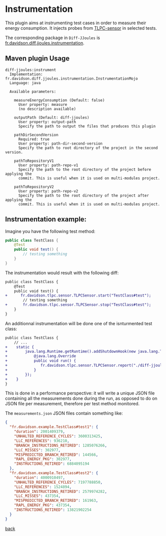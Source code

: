 <a href="{{ ./documentation.md }}/index.html"><i class='fa fa-arrow-left'></i></a>

# Instrumentation

This plugin aims at instrumenting test cases in order to measure their energy consumption. 
It injects probes from [TLPC-sensor](https://github.com/davidson-consulting/tlpc-sensor) in selected tests.  

The corresponding package in `Diff-JJoules` is [fr.davidson.diff.jjoules.instrumentation](src/main/java/fr/davidson/diff/jjoules/instrumentation).

## Maven plugin Usage

```text
diff-jjoules:instrument
  Implementation: fr.davidson.diff.jjoules.instrumentation.InstrumentationMojo
  Language: java

  Available parameters:

    measureEnergyConsumption (Default: false)
      User property: measure
      (no description available)

    outputPath (Default: diff-jjoules)
      User property: output-path
      Specify the path to output the files that produces this plugin

    pathDirSecondVersion
      Required: true
      User property: path-dir-second-version
      Specify the path to root directory of the project in the second version.

    pathToRepositoryV1
      User property: path-repo-v1
      Specify the path to the root directory of the project before applying the
      commit. This is useful when it is used on multi-modules project.

    pathToRepositoryV2
      User property: path-repo-v2
      Specify the path to the root directory of the project after applying the
      commit. This is useful when it is used on multi-modules project.
```

## Instrumentation example:

Imagine you have the following test method:

```java
public class TestClass {
    @Test
    public void test() {
        // testing something
    }
}
```

The instrumentation would result with the following diff:

```diff
public class TestClass {
    @Test
    public void test() {
+      fr.davidson.tlpc.sensor.TLPCSensor.start("TestClass#test");
        // testing something
+       fr.davidson.tlpc.sensor.TLPCSensor.stop("TestClass#test");
    }
}
```

An additionnal instrumentation will be done one of the isnturmented test class:

```diff
public class TestClass {
    // ...
+    static {
+        java.lang.Runtime.getRuntime().addShutdownHook(new java.lang.Thread() {
+            @java.lang.Override
+            public void run() {
+               fr.davidson.tlpc.sensor.TLPCSensor.report("./diff-jjoules-measurements/measurements.json");
+            }
+        });
+    }
}
```

This is done in a performance perspective: it will write a unique JSON file containing all the measurements done during 
the run, as opposed to do on JSON file per measurement, therefore per test method monitored.

The `measurements.json` JSON files contain something like:

```json
{
  "fr.davidson.example.TestClass#test1": {
    "duration": 2001409379,
    "UNHALTED_REFERENCE_CYCLES": 3600313425,
    "LLC_REFERENCES": 936210,
    "BRANCH_INSTRUCTIONS_RETIRED": 1285076266,
    "LLC_MISSES": 302977,
    "MISPREDICTED_BRANCH_RETIRED": 144566,
    "RAPL_ENERGY_PKG": 302977,
    "INSTRUCTIONS_RETIRED": 6884095194
  },
  "fr.davidson.example.TestClass#test2": {
    "duration": 4000910497,
    "UNHALTED_REFERENCE_CYCLES": 7197788850,
    "LLC_REFERENCES": 1524894,
    "BRANCH_INSTRUCTIONS_RETIRED": 2579974282,
    "LLC_MISSES": 437354,
    "MISPREDICTED_BRANCH_RETIRED": 161963,
    "RAPL_ENERGY_PKG": 437354,
    "INSTRUCTIONS_RETIRED": 13821902254
  }
}
```

[back](./documentation.md)